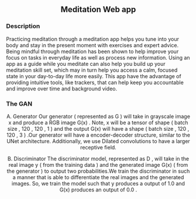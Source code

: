 <div align='center'>
  <h2>Meditation Web app</h2>
  </div>
 


<h3>Description</h3>
  
  </div>
 Practicing meditation through a meditation app helps you tune into your body and stay in the present moment with exercises and expert advice. Being mindful through meditation has been shown to help improve your focus on tasks in everyday life as well as process new information. Using an app as a guide while you meditate can also help you build up your meditation skill set, which may in turn help you access a calm, focused state in your day-to-day life more easily. This app have the advantage of providing intuitive tools, like trackers, that can help keep you accountable and improve over time and background video.
 </div>



 <h3>The GAN</h3>
 <div align="center">
  A. Generator
Our generator ( represented as  G  ) will take in grayscale image  x  and produce a RGB image  G(x) . Note,  x  will be a tensor of shape  ( batch size , 120 , 120 , 1 )  and the output  G(x)  will have a shape  ( batch size , 120 , 120 , 3 ) .Our generator will have a encoder-decoder structure, similar to the UNet architecture. Additionally, we use Dilated convolutions to have a larger receptive field.


B. Discriminator
The discriminator model, represented as  D , will take in the real image  y  ( from the training data ) and the generated image  G(x)  ( from the generator ) to output two probabilities.We train the discriminator in such a manner that is able to differentiate the real images and the generated images. So, we train the model such that  y  produces a output of  1.0  and  G(x)  produces an output of  0.0 .
   
 
 
